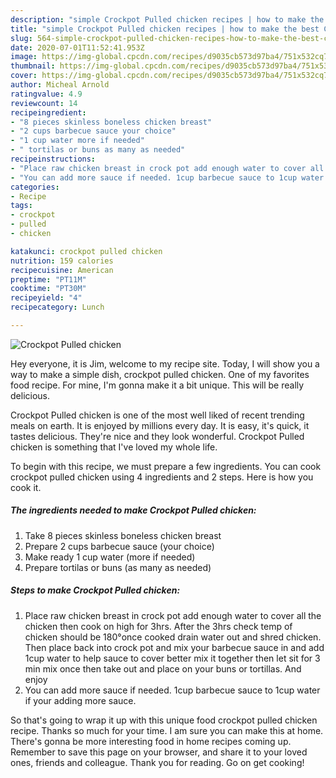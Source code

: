 ```yaml
---
description: "simple Crockpot Pulled chicken recipes | how to make the best Crockpot Pulled chicken"
title: "simple Crockpot Pulled chicken recipes | how to make the best Crockpot Pulled chicken"
slug: 564-simple-crockpot-pulled-chicken-recipes-how-to-make-the-best-crockpot-pulled-chicken
date: 2020-07-01T11:52:41.953Z
image: https://img-global.cpcdn.com/recipes/d9035cb573d97ba4/751x532cq70/crockpot-pulled-chicken-recipe-main-photo.jpg
thumbnail: https://img-global.cpcdn.com/recipes/d9035cb573d97ba4/751x532cq70/crockpot-pulled-chicken-recipe-main-photo.jpg
cover: https://img-global.cpcdn.com/recipes/d9035cb573d97ba4/751x532cq70/crockpot-pulled-chicken-recipe-main-photo.jpg
author: Micheal Arnold
ratingvalue: 4.9
reviewcount: 14
recipeingredient:
- "8 pieces skinless boneless chicken breast"
- "2 cups barbecue sauce your choice"
- "1 cup water more if needed"
- " tortilas or buns as many as needed"
recipeinstructions:
- "Place raw chicken breast in crock pot add enough water to cover all the chicken then cook on high for 3hrs. After the 3hrs check temp of chicken should be 180°once cooked drain water out and shred chicken. Then place back into crock pot and mix your barbecue sauce in and add 1cup water to help sauce to cover better mix it together then let sit for 3 min mix once then take out and place on your buns or tortillas. And enjoy"
- "You can add more sauce if needed. 1cup barbecue sauce to 1cup water if your adding more sauce."
categories:
- Recipe
tags:
- crockpot
- pulled
- chicken

katakunci: crockpot pulled chicken 
nutrition: 159 calories
recipecuisine: American
preptime: "PT11M"
cooktime: "PT30M"
recipeyield: "4"
recipecategory: Lunch

---
```



![Crockpot Pulled chicken](https://img-global.cpcdn.com/recipes/d9035cb573d97ba4/751x532cq70/crockpot-pulled-chicken-recipe-main-photo.jpg)

Hey everyone, it is Jim, welcome to my recipe site. Today, I will show you a way to make a simple dish, crockpot pulled chicken. One of my favorites food recipe. For mine, I'm gonna make it a bit unique. This will be really delicious.



Crockpot Pulled chicken is one of the most well liked of recent trending meals on earth. It is enjoyed by millions every day. It is easy, it's quick, it tastes delicious. They're nice and they look wonderful. Crockpot Pulled chicken is something that I've loved my whole life.


To begin with this recipe, we must prepare a few ingredients. You can cook crockpot pulled chicken using 4 ingredients and 2 steps. Here is how you cook it.

<!--inarticleads1-->

##### The ingredients needed to make Crockpot Pulled chicken:

1. Take 8 pieces skinless boneless chicken breast
1. Prepare 2 cups barbecue sauce (your choice)
1. Make ready 1 cup water (more if needed)
1. Prepare  tortilas or buns (as many as needed)




<!--inarticleads2-->

##### Steps to make Crockpot Pulled chicken:

1. Place raw chicken breast in crock pot add enough water to cover all the chicken then cook on high for 3hrs. After the 3hrs check temp of chicken should be 180°once cooked drain water out and shred chicken. Then place back into crock pot and mix your barbecue sauce in and add 1cup water to help sauce to cover better mix it together then let sit for 3 min mix once then take out and place on your buns or tortillas. And enjoy
1. You can add more sauce if needed. 1cup barbecue sauce to 1cup water if your adding more sauce.




So that's going to wrap it up with this unique food crockpot pulled chicken recipe. Thanks so much for your time. I am sure you can make this at home. There's gonna be more interesting food in home recipes coming up. Remember to save this page on your browser, and share it to your loved ones, friends and colleague. Thank you for reading. Go on get cooking!
